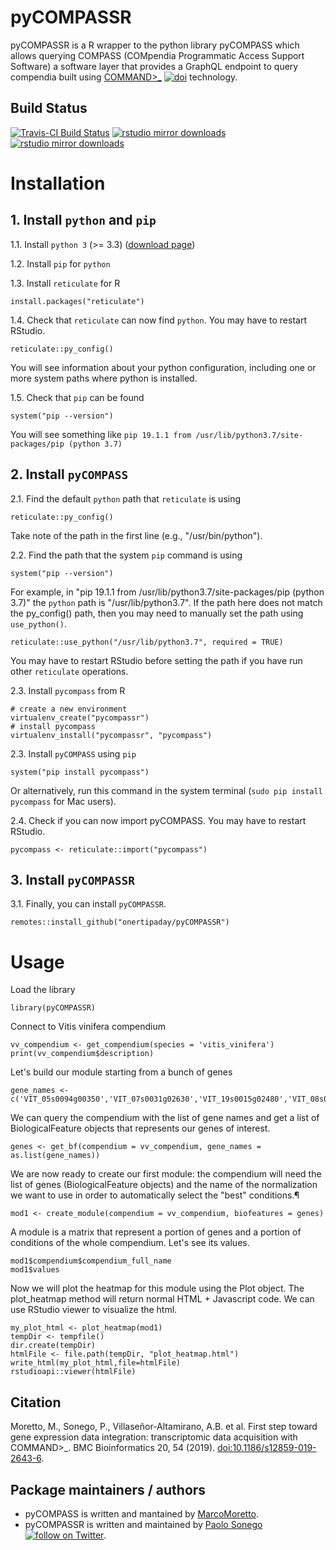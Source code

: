 # pyCOMPASSR 

pyCOMPASSR is a R wrapper to the python library pyCOMPASS which allows querying COMPASS (COMpendia Programmatic Access Support Software) a software layer that provides a GraphQL endpoint to query compendia built using [COMMAND>_](#citation) [![doi](https://img.shields.io/badge/doi-10.1371%2Fjournal.pone.0163962-blue.svg?style=flat)](https://doi.org/10.1186/s12859-019-2643-6) technology.

## Build Status

[![Travis-CI Build
Status](https://travis-ci.com/onertipaday/pyCOMPASSR.svg?branch=master)](https://travis-ci.com/onertipaday/pyCOMPASSR)
[![rstudio mirror downloads](http://cranlogs.r-pkg.org/badges/pyCOMPASSR)](https://github.com/metacran/cranlogs.app)
[![rstudio mirror downloads](http://cranlogs.r-pkg.org/badges/grand-total/pyCOMPASSR)](https://github.com/metacran/cranlogs.app)

# Installation

## 1. Install `python` and `pip`

1.1. Install `python 3` (>= 3.3) ([download page](https://www.python.org/downloads))

1.2. Install `pip` for `python`

1.3. Install `reticulate` for R

```
install.packages("reticulate")
```

1.4. Check that `reticulate` can now find `python`. You may have to restart RStudio.

```
reticulate::py_config()
```

You will see information about your python configuration, including one or more system paths where python is installed.

1.5. Check that `pip` can be found

```
system("pip --version")
```

You will see something like `pip 19.1.1 from /usr/lib/python3.7/site-packages/pip (python 3.7)`

## 2. Install `pyCOMPASS`

2.1. Find the default `python` path that `reticulate` is using

```
reticulate::py_config()
```

Take note of the path in the first line (e.g., "/usr/bin/python").

2.2. Find the path that the system `pip` command is using

```
system("pip --version")
```

For example, in "pip 19.1.1 from /usr/lib/python3.7/site-packages/pip (python 3.7)" the `python` path is "/usr/lib/python3.7". If the path here does not match the py_config() path, then you may need to manually set the path using `use_python()`.

```
reticulate::use_python("/usr/lib/python3.7", required = TRUE)
```

You may have to restart RStudio before setting the path if you have run other `reticulate` operations.

2.3. Install `pycompass` from R

```
# create a new environment 
virtualenv_create("pycompassr")
# install pycompass
virtualenv_install("pycompassr", "pycompass")
```

2.3. Install `pyCOMPASS` using `pip`

```
system("pip install pycompass")
```

Or alternatively, run this command in the system terminal (`sudo pip install pycompass` for Mac users).

2.4. Check if you can now import pyCOMPASS. You may have to restart RStudio.

```
pycompass <- reticulate::import("pycompass")
```

## 3. Install `pyCOMPASSR`

3.1. Finally, you can install `pyCOMPASSR`.

```
remotes::install_github("onertipaday/pyCOMPASSR")
```

# Usage

Load the library
```{r}
library(pyCOMPASSR)
```
Connect to Vitis vinifera compendium
```{r}
vv_compendium <- get_compendium(species = 'vitis_vinifera')
print(vv_compendium$description)
```
Let's build our module starting from a bunch of genes 
```{r}
gene_names <-c('VIT_05s0094g00350','VIT_07s0031g02630','VIT_19s0015g02480','VIT_08s0007g08840','VIT_01s0026g00520','VIT_03s0017g02170','VIT_19s0014g05330','VIT_02s0154g00130','VIT_02s0025g04330','VIT_13s0067g00490','VIT_09s0002g01200','VIT_14s0030g00140','VIT_03s0063g00120','VIT_05s0029g01480','VIT_11s0052g01650','VIT_02s0087g01020','VIT_09s0070g00160','VIT_13s0019g02180','VIT_07s0095g00550','VIT_04s0008g06570','VIT_04s0069g00860','VIT_04s0210g00060','VIT_07s0104g00430','VIT_15s0107g00210','VIT_16s0039g00970','VIT_10s0003g01730','VIT_17s0000g07060','VIT_16s0100g00510','VIT_02s0154g00590')
```
We can query the compendium with the list of gene names and get a list of BiologicalFeature objects that represents our genes of interest.
```{r}
genes <- get_bf(compendium = vv_compendium, gene_names = as.list(gene_names))
```
We are now ready to create our first module: the compendium will need the list of genes (BiologicalFeature objects) and the name of the normalization we want to use in order to automatically select the "best" conditions.¶
```{r}
mod1 <- create_module(compendium = vv_compendium, biofeatures = genes)
```
A module is a matrix that represent a portion of genes and a portion of conditions of the whole compendium. Let's see its values.

```{r}
mod1$compendium$compendium_full_name
mod1$values
```
Now we will plot the heatmap for this module using the Plot object. The plot_heatmap method will return normal HTML + Javascript code. We can use RStudio viewer to visualize the html.
```{r}
my_plot_html <- plot_heatmap(mod1)
tempDir <- tempfile()
dir.create(tempDir)
htmlFile <- file.path(tempDir, "plot_heatmap.html")
write_html(my_plot_html,file=htmlFile)
rstudioapi::viewer(htmlFile)
```

## Citation

Moretto, M., Sonego, P., Villaseñor-Altamirano, A.B. et al. First step toward gene expression data integration: transcriptomic data acquisition with COMMAND>_. BMC Bioinformatics 20, 54 (2019). [doi:10.1186/s12859-019-2643-6](https://doi.org/10.1186/s12859-019-2643-6).

## Package maintainers / authors

- pyCOMPASS is written and mantained by [MarcoMoretto](https://github.com/marcomoretto/pyCOMPASS).
- pyCOMPASSR is written and maintained by [Paolo Sonego](https://github.com/onertipaday/pyCOMPASSR) <a href="https://twitter.com/intent/follow?screen_name=onertipaday"><img src="https://img.shields.io/twitter/follow/onertipaday?style=social&logo=twitter" alt="follow on Twitter"></a>.
